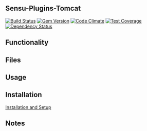 ## Sensu-Plugins-Tomcat

[![Build Status](https://travis-ci.org/sensu-plugins/sensu-plugins-tomcat.svg?branch=master)](https://travis-ci.org/sensu-plugins/sensu-plugins-tomcat)
[![Gem Version](https://badge.fury.io/rb/sensu-plugins-tomcat.svg)](http://badge.fury.io/rb/sensu-plugins-tomcat)
[![Code Climate](https://codeclimate.com/github/sensu-plugins/sensu-plugins-tomcat/badges/gpa.svg)](https://codeclimate.com/github/sensu-plugins/sensu-plugins-tomcat)
[![Test Coverage](https://codeclimate.com/github/sensu-plugins/sensu-plugins-tomcat/badges/coverage.svg)](https://codeclimate.com/github/sensu-plugins/sensu-plugins-tomcat)
[![Dependency Status](https://gemnasium.com/sensu-plugins/sensu-plugins-tomcat.svg)](https://gemnasium.com/sensu-plugins/sensu-plugins-tomcat)

## Functionality

## Files

## Usage

## Installation

[Installation and Setup](http://sensu-plugins.io/docs/installation_instructions.html)

## Notes
